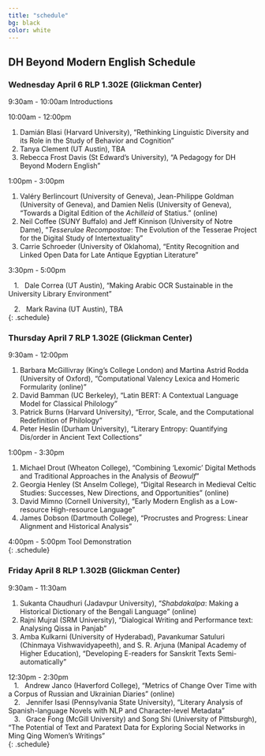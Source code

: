 ```yaml
---
title: "schedule"
bg: black
color: white
---
```


## DH Beyond Modern English Schedule

### Wednesday April 6 RLP 1.302E (Glickman Center)

9:30am - 10:00am Introductions  

10:00am - 12:00pm
1.	Damián Blasi (Harvard University), “Rethinking Linguistic Diversity and its Role in the Study of Behavior and Cognition”
2.	Tanya Clement (UT Austin), TBA
3.	Rebecca Frost Davis (St Edward’s University), “A Pedagogy for DH Beyond Modern English”

1:00pm - 3:00pm
1.	Valéry Berlincourt (University of Geneva), Jean-Philippe Goldman (University of Geneva), and Damien Nelis (University of Geneva), “Towards a Digital Edition of the <i>Achilleid</i> of Statius.” (online)
2.	Neil Coffee (SUNY Buffalo) and Jeff Kinnison (University of Notre Dame), “<i>Tesserulae Recompostae</i>: The Evolution of the Tesserae Project for the Digital Study of Intertextuality”
3.	Carrie Schroeder (University of Oklahoma), “Entity Recognition and Linked Open Data for Late Antique Egyptian Literature”

3:30pm - 5:00pm  

   1\.   Dale Correa (UT Austin), “Making Arabic OCR Sustainable in the University Library Environment”  
 
   2\.   Mark Ravina (UT Austin), TBA  
{: .schedule}

### Thursday April 7 RLP 1.302E (Glickman Center)

9:30am - 12:00pm
1.	Barbara McGillivray (King’s College London) and Martina Astrid Rodda (University of Oxford), “Computational Valency Lexica and Homeric Formularity (online)”
2.	David Bamman (UC Berkeley), “Latin BERT: A Contextual Language Model for Classical Philology”
3.	Patrick Burns (Harvard University), “Error, Scale, and the Computational Redefinition of Philology”
4.	Peter Heslin (Durham University), “Literary Entropy: Quantifying Dis/order in Ancient Text Collections”

1:00pm - 3:30pm
1.	Michael Drout (Wheaton College), “Combining ‘Lexomic’ Digital Methods and Traditional Approaches in the Analysis of <i>Beowulf</i>”
2.	Georgia Henley (St Anselm College), “Digital Research in Medieval Celtic Studies: Successes, New Directions, and Opportunities” (online)
3.	David Mimno (Cornell University), “Early Modern English as a Low-resource High-resource Language”
4.	James Dobson (Dartmouth College), “Procrustes and Progress: Linear Alignment and Historical Analysis”

4:00pm - 5:00pm Tool Demonstration  
{: .schedule}

### Friday April 8 RLP 1.302B (Glickman Center)

9:30am - 11:30am
1.	Sukanta Chaudhuri (Jadavpur University), “<i>Shabdakalpa</i>: Making a Historical Dictionary of the Bengali Language” (online)
2.	Rajni Mujral (SRM University), “Dialogical Writing and Performance text: Analysing Qissa in Panjab”
3.	Amba Kulkarni (University of Hyderabad), Pavankumar Satuluri (Chinmaya Vishwavidyapeeth), and S. R. Arjuna (Manipal Academy of Higher Education), “Developing E-readers for Sanskrit Texts Semi-automatically”

12:30pm - 2:30pm  
   1.   Andrew Janco (Haverford College), “Metrics of Change Over Time with a Corpus of Russian and Ukrainian Diaries” (online)  
   2.   Jennifer Isasi (Pennsylvania State University), “Literary Analysis of Spanish-language Novels with NLP and Character-level Metadata”  
   3.   Grace Fong (McGill University) and Song Shi (University of Pittsburgh), “The Potential of Text and Paratext Data for Exploring Social Networks in Ming Qing Women’s Writings”  
{: .schedule}
